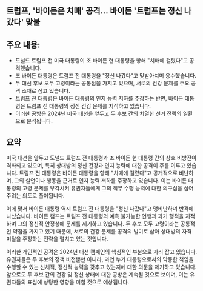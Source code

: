 ## 트럼프, '바이든은 치매' 공격… 바이든 '트럼프는 정신 나갔다' 맞불

## 주요 내용:
*   도널드 트럼프 전 미국 대통령이 조 바이든 현 대통령을 향해 "치매에 걸렸다"고 공격했습니다.
*   조 바이든 대통령은 트럼프 전 대통령을 "정신 나갔다"고 맞받아치며 응수했습니다.
*   두 대선 후보 모두 고령이라는 공통점을 가지고 있으며, 서로의 건강 문제를 주요 공격 소재로 삼고 있습니다.
*   트럼프 전 대통령은 바이든 대통령의 인지 능력 저하를 주장하는 반면, 바이든 대통령은 트럼프 전 대통령의 정신 건강 문제를 지적하고 있습니다.
*   이러한 공방은 2024년 미국 대선을 앞두고 두 후보 간의 치열한 선거 전략의 일환으로 분석됩니다.

## 요약

미국 대선을 앞두고 도널드 트럼프 전 대통령과 조 바이든 현 대통령 간의 상호 비방전이 격화되고 있으며, 특히 상대방의 정신 건강과 인지 능력에 대한 공격이 주를 이루고 있습니다. 트럼프 전 대통령은 바이든 대통령을 향해 "치매에 걸렸다"고 공개적으로 비난하며, 그의 실언이나 행동을 근거로 인지 능력 저하를 주장하고 있습니다. 이는 바이든 대통령의 고령 문제를 부각시켜 유권자들에게 그의 직무 수행 능력에 대한 의구심을 심어주려는 의도로 풀이됩니다.

이에 맞서 바이든 대통령 역시 트럼프 전 대통령을 "정신 나갔다"고 맹비난하며 반격에 나섰습니다. 바이든 캠프는 트럼프 전 대통령의 예측 불가능한 언행과 과거 행적을 지적하며 그의 정신적 안정성에 문제를 제기하고 있습니다. 두 후보 모두 고령이라는 공통적인 약점을 가지고 있기 때문에, 서로의 건강 문제를 공격의 빌미로 삼아 상대방의 자격 미달을 주장하는 전략을 펼치고 있는 것입니다.

이러한 개인적인 공격은 2024년 대선 캠페인의 핵심적인 부분으로 자리 잡고 있습니다. 유권자들은 두 후보의 정책 비전뿐만 아니라, 과연 누가 대통령으로서의 막중한 책임을 수행할 수 있는 신체적, 정신적 능력을 갖추고 있는지에 대한 의문을 제기하고 있습니다. 앞으로도 두 후보 간의 건강 및 정신 상태에 대한 공방은 계속될 것으로 보이며, 이는 유권자들의 표심에 상당한 영향을 미칠 것으로 예상됩니다.